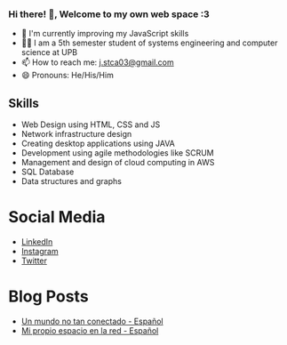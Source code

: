 ### **Hi there!** 👋, Welcome to my own web space :3

- 🌱 I'm currently improving my JavaScript skills
- 👨‍🎓 I am a 5th semester student of systems engineering and computer science at UPB
- 📫 How to reach me: j.stca03@gmail.com
- 😄 Pronouns: He/His/Him

## Skills
- Web Design using HTML, CSS and JS
- Network infrastructure design
- Creating desktop applications using JAVA
- Development using agile methodologies like SCRUM
- Management and design of cloud computing in AWS
- SQL Database
- Data structures and graphs

# Social Media
- [LinkedIn](https://www.linkedin.com/in/leonstyven/)
- [Instagram](https://www.instagram.com/leon._.styven/?hl=es-la)
- [Twitter](https://twitter.com/leon_styven)

# Blog Posts

* [Un mundo no tan conectado - Español](https://leonstyven.blogspot.com/2021/07/una-tierra-no-tan-conectada.html)
* [Mi propio espacio en la red - Español](https://leonstyven.blogspot.com/2021/05/mi-propio-espacio-en-la-red.html)
